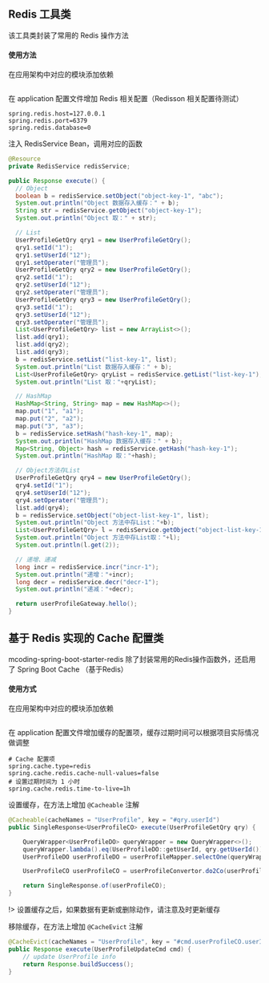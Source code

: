 ## Redis 工具类

该工具类封装了常用的 Redis 操作方法

#### 使用方法

在应用架构中对应的模块添加依赖

```xml

```

在 application 配置文件增加 Redis 相关配置（Redisson 相关配置待测试）

```
spring.redis.host=127.0.0.1
spring.redis.port=6379
spring.redis.database=0
```

注入 RedisService Bean，调用对应的函数

```java
@Resource
private RedisService redisService;

public Response execute() {
  // Object
  boolean b = redisService.setObject("object-key-1", "abc");
  System.out.println("Object 数据存入缓存：" + b);
  String str = redisService.getObject("object-key-1");
  System.out.println("Object 取：" + str);

  // List
  UserProfileGetQry qry1 = new UserProfileGetQry();
  qry1.setId("1");
  qry1.setUserId("12");
  qry1.setOperater("管理员");
  UserProfileGetQry qry2 = new UserProfileGetQry();
  qry2.setId("1");
  qry2.setUserId("12");
  qry2.setOperater("管理员");
  UserProfileGetQry qry3 = new UserProfileGetQry();
  qry3.setId("1");
  qry3.setUserId("12");
  qry3.setOperater("管理员");
  List<UserProfileGetQry> list = new ArrayList<>();
  list.add(qry1);
  list.add(qry2);
  list.add(qry3);
  b = redisService.setList("list-key-1", list);
  System.out.println("List 数据存入缓存：" + b);
  List<UserProfileGetQry> qryList = redisService.getList("list-key-1");
  System.out.println("List 取："+qryList);

  // HashMap
  HashMap<String, String> map = new HashMap<>();
  map.put("1", "a1");
  map.put("2", "a2");
  map.put("3", "a3");
  b = redisService.setHash("hash-key-1", map);
  System.out.println("HashMap 数据存入缓存：" + b);
  Map<String, Object> hash = redisService.getHash("hash-key-1");
  System.out.println("HashMap 取："+hash);

  // Object方法存List
  UserProfileGetQry qry4 = new UserProfileGetQry();
  qry4.setId("1");
  qry4.setUserId("12");
  qry4.setOperater("管理员");
  list.add(qry4);
  b = redisService.setObject("object-list-key-1", list);
  System.out.println("Object 方法中存List："+b);
  List<UserProfileGetQry> l = redisService.getObject("object-list-key-1");
  System.out.println("Object 方法中存List取："+l);
  System.out.println(l.get(2));

  // 递增、递减
  long incr = redisService.incr("incr-1");
  System.out.println("递增："+incr);
  long decr = redisService.decr("decr-1");
  System.out.println("递减："+decr);

  return userProfileGateway.hello();
}
```

## 基于 Redis 实现的 Cache 配置类

mcoding-spring-boot-starter-redis 除了封装常用的Redis操作函数外，还启用了 Spring Boot Cache （基于Redis）

#### 使用方式

在应用架构中对应的模块添加依赖

```xml

```

在 application 配置文件增加缓存的配置项，缓存过期时间可以根据项目实际情况做调整

```
# Cache 配置项
spring.cache.type=redis
spring.cache.redis.cache-null-values=false
# 设置过期时间为 1 小时
spring.cache.redis.time-to-live=1h
```

设置缓存，在方法上增加 `@Cacheable` 注解

```java
@Cacheable(cacheNames = "UserProfile", key = "#qry.userId")
public SingleResponse<UserProfileCO> execute(UserProfileGetQry qry) {

    QueryWrapper<UserProfileDO> queryWrapper = new QueryWrapper<>();
    queryWrapper.lambda().eq(UserProfileDO::getUserId, qry.getUserId());
    UserProfileDO userProfileDO = userProfileMapper.selectOne(queryWrapper);

    UserProfileCO userProfileCO = userProfileConvertor.do2Co(userProfileDO);

    return SingleResponse.of(userProfileCO);
}
```

!> 设置缓存之后，如果数据有更新或删除动作，请注意及时更新缓存

移除缓存，在方法上增加 `@CacheEvict` 注解

```java
@CacheEvict(cacheNames = "UserProfile", key = "#cmd.userProfileCO.userId")
public Response execute(UserProfileUpdateCmd cmd) {
    // update UserProfile info
    return Response.buildSuccess();
}
```